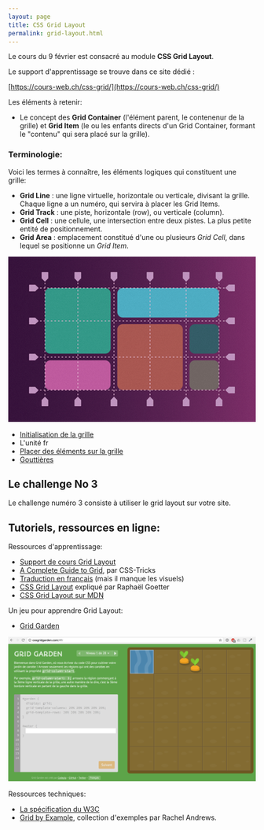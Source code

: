 ```yaml
---
layout: page
title: CSS Grid Layout
permalink: grid-layout.html
---
```


Le cours du 9 février est consacré au module **CSS Grid Layout**. 

Le support d'apprentissage se trouve dans ce site dédié : 

[https://cours-web.ch/css-grid/](https://cours-web.ch/css-grid/)

Les éléments à retenir:

- Le concept des **Grid Container** (l'élément parent, le contenenur de la grille) et **Grid Item** (le ou les enfants directs d'un Grid Container, formant le "contenu" qui sera placé sur la grille).


### Terminologie:

Voici les termes à connaître, les éléments logiques qui constituent une grille:

- **Grid Line** : une ligne virtuelle, horizontale ou verticale, divisant la grille. Chaque ligne a un numéro, qui servira à placer les Grid Items.
- **Grid Track** : une piste, horizontale (row), ou verticale (column).
- **Grid Cell** : une cellule, une intersection entre deux pistes. La plus petite entité de positionnement.
- **Grid Area** : emplacement constitué d'une ou plusieurs *Grid Cell*, dans lequel se positionne un *Grid Item*.

![](img/cssgrid-concept.png)

- [Initialisation de la grille](https://cours-web.ch/css-grid/initialisation.html)
- L'unité fr
- [Placer des éléments sur la grille](https://cours-web.ch/css-grid/grid-items.html)
- [Gouttières](https://cours-web.ch/css-grid/gouttieres.html)


## Le challenge No 3

Le challenge numéro 3 consiste à utiliser le grid layout sur votre site.


## Tutoriels, ressources en ligne:

Ressources d'apprentissage:

- [Support de cours Grid Layout](https://cours-web.ch/css-grid/)
- [A Complete Guide to Grid](https://css-tricks.com/snippets/css/complete-guide-grid/), par CSS-Tricks
- [Traduction en français](https://la-cascade.io/css-grid-layout-guide-complet/) (mais il manque les visuels)
- [CSS Grid Layout](https://www.alsacreations.com/article/lire/1388-CSS3-Grid-Layout.html) expliqué par Raphaël Goetter
- [CSS Grid Layout sur MDN](https://developer.mozilla.org/fr/docs/Web/CSS/CSS_Grid_Layout/Basic_Concepts_of_Grid_Layout)

Un jeu pour apprendre Grid Layout:

- [Grid Garden](https://cssgridgarden.com/#fr)

![](img/CSS-grid-garden.png)

Ressources techniques:

- [La spécification du W3C](https://www.w3.org/TR/css-grid-1/)
- [Grid by Example](https://gridbyexample.com/examples/), collection d'exemples par Rachel Andrews.
